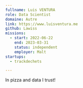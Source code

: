 ```yaml
---
fullname: Luis VENTURA
role: Data Scientist
domaine: Autre
link: https://www.luisventura.me
github: Lawiss
missions:
  - start: 2022-06-22
    end: 2023-03-31
    status: independent
    employer: Malt
startups:
  - trackdechets

---
```


In pizza and data I trust!
